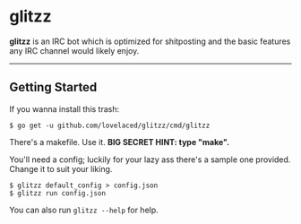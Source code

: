 glitzz
===================


**glitzz** is an IRC bot which is optimized for shitposting and the basic features any IRC channel would likely enjoy.

----------

Getting Started
-------------

If you wanna install this trash:

    $ go get -u github.com/lovelaced/glitzz/cmd/glitzz

There's a makefile. Use it. **BIG SECRET HINT: type "make".**

You'll need a config; luckily for your lazy ass there's a sample one provided. Change it to suit your liking.

    $ glitzz default_config > config.json
    $ glitzz run config.json

You can also run `glitzz --help` for help.

